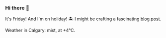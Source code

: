 ### Hi there :wave:

It's Friday! And I'm on holiday! :desert_island: I might be crafting a fascinating [blog post](https://benjaminwuethrich.dev).

Weather in Calgary: mist, at +4°C.
